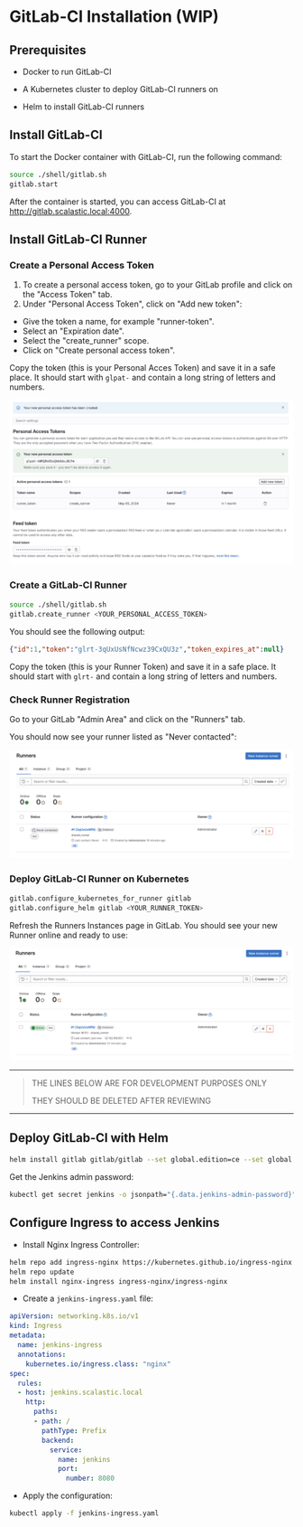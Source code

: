 # GitLab-CI Installation (WIP)

## Prerequisites

- Docker to run GitLab-CI

- A Kubernetes cluster to deploy GitLab-CI runners on
- Helm to install GitLab-CI runners

## Install GitLab-CI

To start the Docker container with GitLab-CI, run the following command:

```bash
source ./shell/gitlab.sh
gitlab.start
```

After the container is started, you can access GitLab-CI at http://gitlab.scalastic.local:4000.

## Install GitLab-CI Runner

### Create a Personal Access Token

1. To create a personal access token, go to your GitLab profile and click on the "Access Token" tab.
2. Under "Personal Access Token", click on "Add new token":

- Give the token a name, for example "runner-token".
- Select an "Expiration date".
- Select the "create_runner" scope.
- Click on "Create personal access token".

Copy the token (this is your Personal Acces Token) and save it in a safe place. It should start with `glpat-` and contain a long string of letters and numbers.

![GitLab Personal Access Token](images/gitlab-personal_access-token.png)

### Create a GitLab-CI Runner

```bash
source ./shell/gitlab.sh
gitlab.create_runner <YOUR_PERSONAL_ACCESS_TOKEN>
```

You should see the following output:

```json
{"id":1,"token":"glrt-3qUxUsNfNcwz39CxQU3z","token_expires_at":null}
```

Copy the token (this is your Runner Token) and save it in a safe place. It should start with `glrt-` and contain a long string of letters and numbers.

### Check Runner Registration

Go to your GitLab "Admin Area" and click on the "Runners" tab.

You should now see your runner listed as "Never contacted":

![GitLab Runners Offline](images/gitlab-runners-offline.png)


### Deploy GitLab-CI Runner on Kubernetes

```bash
gitlab.configure_kubernetes_for_runner gitlab
gitlab.configure_helm gitlab <YOUR_RUNNER_TOKEN>
```

Refresh the Runners Instances page in GitLab. You should see your new Runner online and ready to use:

![GitLab Runners Online](images/gitlab-runners-online.png)

----
> THE LINES BELOW ARE FOR DEVELOPMENT PURPOSES ONLY
>
> THEY SHOULD BE DELETED AFTER REVIEWING
----

## Deploy GitLab-CI with Helm

```bash
helm install gitlab gitlab/gitlab --set global.edition=ce --set global.hosts.domain=scalastic.local --set certmanager.install=false
```

Get the Jenkins admin password:

```bash
kubectl get secret jenkins -o jsonpath="{.data.jenkins-admin-password}" | base64 --decode; echo
```

## Configure Ingress to access Jenkins

- Install Nginx Ingress Controller:

```bash
helm repo add ingress-nginx https://kubernetes.github.io/ingress-nginx
helm repo update
helm install nginx-ingress ingress-nginx/ingress-nginx
```

- Create a `jenkins-ingress.yaml` file:

```yaml
apiVersion: networking.k8s.io/v1
kind: Ingress
metadata:
  name: jenkins-ingress
  annotations:
    kubernetes.io/ingress.class: "nginx"
spec:
  rules:
  - host: jenkins.scalastic.local
    http:
      paths:
      - path: /
        pathType: Prefix
        backend:
          service:
            name: jenkins
            port:
              number: 8080
```

- Apply the configuration:

```bash
kubectl apply -f jenkins-ingress.yaml
```
